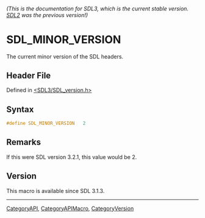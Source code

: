 ###### (This is the documentation for SDL3, which is the current stable version. [SDL2](https://wiki.libsdl.org/SDL2/) was the previous version!)
# SDL_MINOR_VERSION

The current minor version of the SDL headers.

## Header File

Defined in [<SDL3/SDL_version.h>](https://github.com/libsdl-org/SDL/blob/main/include/SDL3/SDL_version.h)

## Syntax

```c
#define SDL_MINOR_VERSION   2
```

## Remarks

If this were SDL version 3.2.1, this value would be 2.

## Version

This macro is available since SDL 3.1.3.

----
[CategoryAPI](CategoryAPI), [CategoryAPIMacro](CategoryAPIMacro), [CategoryVersion](CategoryVersion)

